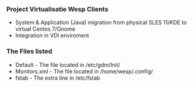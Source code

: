 
### Project Virtualisatie Wesp Clients

  - System & Application (Java) migration from physical SLES 11/KDE to virtual Centos 7/Gnome
  - Integration in VDI enviroment


### The Files listed
 - Default - The file located in /etc/gdm/Init/
 - Monitors.xml - The file located in /home/wesp/.config/
 - fstab - The extra line in /etc/fstab
